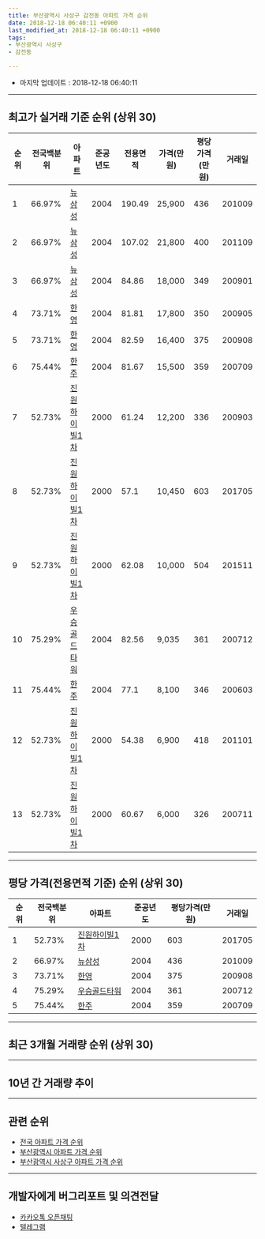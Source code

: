 ```yaml
---
title: 부산광역시 사상구 감전동 아파트 가격 순위
date: 2018-12-18 06:40:11 +0900
last_modified_at: 2018-12-18 06:40:11 +0900
tags:
- 부산광역시 사상구
- 감전동

---
```


* 마지막 업데이트 : 2018-12-18 06:40:11

---

## 최고가 실거래 기준 순위 (상위 30)


|순위|전국백분위|아파트|준공년도|전용면적|가격(만원)|평당가격(만원)|거래일|
|---|---|---|---|---|---|---|---|
|1|66.97%|[뉴삼성](https://search.naver.com/search.naver?query=%EB%B6%80%EC%82%B0%EA%B4%91%EC%97%AD%EC%8B%9C+%EC%82%AC%EC%83%81%EA%B5%AC+%EA%B0%90%EC%A0%84%EB%8F%99+%EB%89%B4%EC%82%BC%EC%84%B1)|2004|190.49|25,900|436|201009|
|2|66.97%|[뉴삼성](https://search.naver.com/search.naver?query=%EB%B6%80%EC%82%B0%EA%B4%91%EC%97%AD%EC%8B%9C+%EC%82%AC%EC%83%81%EA%B5%AC+%EA%B0%90%EC%A0%84%EB%8F%99+%EB%89%B4%EC%82%BC%EC%84%B1)|2004|107.02|21,800|400|201109|
|3|66.97%|[뉴삼성](https://search.naver.com/search.naver?query=%EB%B6%80%EC%82%B0%EA%B4%91%EC%97%AD%EC%8B%9C+%EC%82%AC%EC%83%81%EA%B5%AC+%EA%B0%90%EC%A0%84%EB%8F%99+%EB%89%B4%EC%82%BC%EC%84%B1)|2004|84.86|18,000|349|200901|
|4|73.71%|[한영](https://search.naver.com/search.naver?query=%EB%B6%80%EC%82%B0%EA%B4%91%EC%97%AD%EC%8B%9C+%EC%82%AC%EC%83%81%EA%B5%AC+%EA%B0%90%EC%A0%84%EB%8F%99+%ED%95%9C%EC%98%81)|2004|81.81|17,800|350|200905|
|5|73.71%|[한영](https://search.naver.com/search.naver?query=%EB%B6%80%EC%82%B0%EA%B4%91%EC%97%AD%EC%8B%9C+%EC%82%AC%EC%83%81%EA%B5%AC+%EA%B0%90%EC%A0%84%EB%8F%99+%ED%95%9C%EC%98%81)|2004|82.59|16,400|375|200908|
|6|75.44%|[한주](https://search.naver.com/search.naver?query=%EB%B6%80%EC%82%B0%EA%B4%91%EC%97%AD%EC%8B%9C+%EC%82%AC%EC%83%81%EA%B5%AC+%EA%B0%90%EC%A0%84%EB%8F%99+%ED%95%9C%EC%A3%BC)|2004|81.67|15,500|359|200709|
|7|52.73%|[진원하이빌1차](https://search.naver.com/search.naver?query=%EB%B6%80%EC%82%B0%EA%B4%91%EC%97%AD%EC%8B%9C+%EC%82%AC%EC%83%81%EA%B5%AC+%EA%B0%90%EC%A0%84%EB%8F%99+%EC%A7%84%EC%9B%90%ED%95%98%EC%9D%B4%EB%B9%8C1%EC%B0%A8)|2000|61.24|12,200|336|200903|
|8|52.73%|[진원하이빌1차](https://search.naver.com/search.naver?query=%EB%B6%80%EC%82%B0%EA%B4%91%EC%97%AD%EC%8B%9C+%EC%82%AC%EC%83%81%EA%B5%AC+%EA%B0%90%EC%A0%84%EB%8F%99+%EC%A7%84%EC%9B%90%ED%95%98%EC%9D%B4%EB%B9%8C1%EC%B0%A8)|2000|57.1|10,450|603|201705|
|9|52.73%|[진원하이빌1차](https://search.naver.com/search.naver?query=%EB%B6%80%EC%82%B0%EA%B4%91%EC%97%AD%EC%8B%9C+%EC%82%AC%EC%83%81%EA%B5%AC+%EA%B0%90%EC%A0%84%EB%8F%99+%EC%A7%84%EC%9B%90%ED%95%98%EC%9D%B4%EB%B9%8C1%EC%B0%A8)|2000|62.08|10,000|504|201511|
|10|75.29%|[우승골드타워](https://search.naver.com/search.naver?query=%EB%B6%80%EC%82%B0%EA%B4%91%EC%97%AD%EC%8B%9C+%EC%82%AC%EC%83%81%EA%B5%AC+%EA%B0%90%EC%A0%84%EB%8F%99+%EC%9A%B0%EC%8A%B9%EA%B3%A8%EB%93%9C%ED%83%80%EC%9B%8C)|2004|82.56|9,035|361|200712|
|11|75.44%|[한주](https://search.naver.com/search.naver?query=%EB%B6%80%EC%82%B0%EA%B4%91%EC%97%AD%EC%8B%9C+%EC%82%AC%EC%83%81%EA%B5%AC+%EA%B0%90%EC%A0%84%EB%8F%99+%ED%95%9C%EC%A3%BC)|2004|77.1|8,100|346|200603|
|12|52.73%|[진원하이빌1차](https://search.naver.com/search.naver?query=%EB%B6%80%EC%82%B0%EA%B4%91%EC%97%AD%EC%8B%9C+%EC%82%AC%EC%83%81%EA%B5%AC+%EA%B0%90%EC%A0%84%EB%8F%99+%EC%A7%84%EC%9B%90%ED%95%98%EC%9D%B4%EB%B9%8C1%EC%B0%A8)|2000|54.38|6,900|418|201101|
|13|52.73%|[진원하이빌1차](https://search.naver.com/search.naver?query=%EB%B6%80%EC%82%B0%EA%B4%91%EC%97%AD%EC%8B%9C+%EC%82%AC%EC%83%81%EA%B5%AC+%EA%B0%90%EC%A0%84%EB%8F%99+%EC%A7%84%EC%9B%90%ED%95%98%EC%9D%B4%EB%B9%8C1%EC%B0%A8)|2000|60.67|6,000|326|200711|


---

## 평당 가격(전용면적 기준) 순위 (상위 30)


|순위|전국백분위|아파트|준공년도|평당가격(만원)|거래일|
|---|---|---|---|---|---|
|1|52.73%|[진원하이빌1차](https://search.naver.com/search.naver?query=%EB%B6%80%EC%82%B0%EA%B4%91%EC%97%AD%EC%8B%9C+%EC%82%AC%EC%83%81%EA%B5%AC+%EA%B0%90%EC%A0%84%EB%8F%99+%EC%A7%84%EC%9B%90%ED%95%98%EC%9D%B4%EB%B9%8C1%EC%B0%A8)|2000|603|201705|
|2|66.97%|[뉴삼성](https://search.naver.com/search.naver?query=%EB%B6%80%EC%82%B0%EA%B4%91%EC%97%AD%EC%8B%9C+%EC%82%AC%EC%83%81%EA%B5%AC+%EA%B0%90%EC%A0%84%EB%8F%99+%EB%89%B4%EC%82%BC%EC%84%B1)|2004|436|201009|
|3|73.71%|[한영](https://search.naver.com/search.naver?query=%EB%B6%80%EC%82%B0%EA%B4%91%EC%97%AD%EC%8B%9C+%EC%82%AC%EC%83%81%EA%B5%AC+%EA%B0%90%EC%A0%84%EB%8F%99+%ED%95%9C%EC%98%81)|2004|375|200908|
|4|75.29%|[우승골드타워](https://search.naver.com/search.naver?query=%EB%B6%80%EC%82%B0%EA%B4%91%EC%97%AD%EC%8B%9C+%EC%82%AC%EC%83%81%EA%B5%AC+%EA%B0%90%EC%A0%84%EB%8F%99+%EC%9A%B0%EC%8A%B9%EA%B3%A8%EB%93%9C%ED%83%80%EC%9B%8C)|2004|361|200712|
|5|75.44%|[한주](https://search.naver.com/search.naver?query=%EB%B6%80%EC%82%B0%EA%B4%91%EC%97%AD%EC%8B%9C+%EC%82%AC%EC%83%81%EA%B5%AC+%EA%B0%90%EC%A0%84%EB%8F%99+%ED%95%9C%EC%A3%BC)|2004|359|200709|


---

## 최근 3개월 거래량 순위 (상위 30)


<div style="width:100%;">
    <canvas id="deal_count_ranking" height="250"></canvas>
</div>


<script>
new Chart(document.getElementById("deal_count_ranking"), {
    type: 'horizontalBar',
    data: {
        labels: ['한영', '뉴삼성'],
        datasets: [{
            label: '실거래 수',
            data: [1, 1],
            borderColor: "rgba(255, 0, 128, 1)",
            backgroundColor: "rgba(255, 0, 128, 0.5)",
            fill: false,
        }]
    },
    options: {
        responsive: true,
        title: {
            display: true,
            text: '최근 3개월 거래량 순위'
        },
        tooltips: {
            mode: 'index',
            intersect: false,
            callbacks: {
                title: function(tooltipItems, data) {
                    return "실거래 수:";
                },
                label: function(tooltipItem, data) {
                    return data.labels[tooltipItem.index] + ": " + tooltipItem.xLabel;
                }
            }
        },
        hover: {
            mode: 'nearest',
            intersect: true
        },
        scales: {
            xAxes: [{
                display: true,
                scaleLabel: {
                    display: true,
                    labelString: '실거래 수'
                },
                ticks: {
                    suggestedMin: 0,
                }
            }],
            yAxes: [{
                display: true,
                ticks: {
                    autoSkip: false,
                    callback: function(value, index, values) {
                        if (value.length > 15)
                            return value.substr(0, 13) + "...";
                        else
                            return value;
                    }
                },
                scaleLabel: {
                    display: false,
                }
            }]
        }
    }
});

</script>


---

## 10년 간 거래량 추이


<div style="width:100%;">
    <canvas id="deal_progress" height="250"></canvas>
</div>

<script>
new Chart(document.getElementById("deal_progress"), {
    type: 'line',
    data: {
        labels: ['200812','200901','200902','200903','200904','200905','200906','200907','200908','200909','200910','200911','200912','201001','201002','201003','201004','201005','201006','201007','201008','201009','201010','201011','201012','201101','201102','201103','201104','201105','201106','201107','201108','201109','201110','201111','201112','201201','201202','201203','201204','201205','201206','201207','201208','201209','201210','201211','201212','201301','201302','201303','201304','201305','201306','201307','201308','201309','201310','201311','201312','201401','201402','201403','201404','201405','201406','201407','201408','201409','201410','201411','201412','201501','201502','201503','201504','201505','201506','201507','201508','201509','201510','201511','201512','201601','201602','201603','201604','201605','201606','201607','201608','201609','201610','201611','201612','201701','201702','201703','201704','201705','201706','201707','201708','201709','201710','201711','201712','201801','201802','201803','201804','201805','201806','201807','201808','201809','201810','201811','201812'],
        datasets: [{
            label: '실거래 수',
            pointRadius: 1,
            data: [1, 1, 0, 1, 0, 1, 0, 0, 2, 0, 0, 0, 0, 2, 1, 0, 0, 0, 0, 0, 0, 2, 0, 0, 0, 1, 1, 1, 2, 2, 0, 0, 0, 1, 0, 1, 0, 0, 0, 1, 1, 1, 0, 0, 1, 0, 1, 0, 0, 0, 1, 0, 0, 0, 0, 0, 0, 0, 0, 0, 0, 1, 1, 0, 1, 0, 0, 0, 0, 1, 0, 0, 2, 0, 0, 0, 0, 0, 0, 0, 0, 0, 0, 1, 0, 0, 1, 0, 1, 0, 0, 0, 0, 0, 0, 0, 0, 1, 0, 0, 0, 2, 0, 0, 0, 0, 0, 0, 1, 0, 0, 0, 0, 0, 0, 0, 0, 1, 2, 0, 0],
            borderColor: "rgba(255, 201, 14, 1)",
            backgroundColor: "rgba(255, 201, 14, 0.5)",
            fill: true,
        }]
    },
    options: {
        responsive: true,
        title: {
            display: true,
            text: '10년간 거래량 추이'
        },
        tooltips: {
            mode: 'index',
            intersect: false,
        },
        hover: {
            mode: 'nearest',
            intersect: true
        },
        scales: {
            xAxes: [{
                display: true,
                scaleLabel: {
                    display: true,
                    labelString: '년/월'
                }
            }],
            yAxes: [{
                display: true,
                ticks: {
                    suggestedMin: 0,
                },
                scaleLabel: {
                    display: true,
                    labelString: '실거래 수'
                }
            }]
        }
    }
});

</script>


---

## 관련 순위

- [전국 아파트 가격 순위](https://inasie.github.io/apt-ranking/전국)
- [부산광역시 아파트 가격 순위](https://inasie.github.io/apt-ranking/부산광역시)
- [부산광역시 사상구 아파트 가격 순위](https://inasie.github.io/apt-ranking/부산광역시-사상구)


---

## 개발자에게 버그리포트 및 의견전달

- [카카오톡 오픈채팅](https://open.kakao.com/o/gLJUAP4)
- [텔레그램](https://t.me/inasie)

